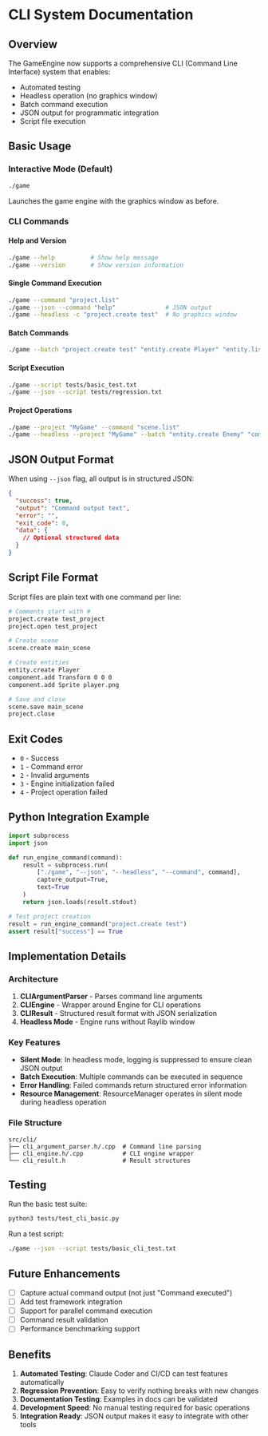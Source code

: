# CLI System Documentation

## Overview

The GameEngine now supports a comprehensive CLI (Command Line Interface) system that enables:
- Automated testing
- Headless operation (no graphics window)
- Batch command execution
- JSON output for programmatic integration
- Script file execution

## Basic Usage

### Interactive Mode (Default)
```bash
./game
```
Launches the game engine with the graphics window as before.

### CLI Commands

#### Help and Version
```bash
./game --help          # Show help message
./game --version       # Show version information
```

#### Single Command Execution
```bash
./game --command "project.list"
./game --json --command "help"              # JSON output
./game --headless -c "project.create test"  # No graphics window
```

#### Batch Commands
```bash
./game --batch "project.create test" "entity.create Player" "entity.list"
```

#### Script Execution
```bash
./game --script tests/basic_test.txt
./game --json --script tests/regression.txt
```

#### Project Operations
```bash
./game --project "MyGame" --command "scene.list"
./game --headless --project "MyGame" --batch "entity.create Enemy" "component.add Transform 100 100 0"
```

## JSON Output Format

When using `--json` flag, all output is in structured JSON:

```json
{
  "success": true,
  "output": "Command output text",
  "error": "",
  "exit_code": 0,
  "data": {
    // Optional structured data
  }
}
```

## Script File Format

Script files are plain text with one command per line:
```bash
# Comments start with #
project.create test_project
project.open test_project

# Create scene
scene.create main_scene

# Create entities
entity.create Player
component.add Transform 0 0 0
component.add Sprite player.png

# Save and close
scene.save main_scene
project.close
```

## Exit Codes

- `0` - Success
- `1` - Command error
- `2` - Invalid arguments
- `3` - Engine initialization failed
- `4` - Project operation failed

## Python Integration Example

```python
import subprocess
import json

def run_engine_command(command):
    result = subprocess.run(
        ["./game", "--json", "--headless", "--command", command],
        capture_output=True,
        text=True
    )
    return json.loads(result.stdout)

# Test project creation
result = run_engine_command("project.create test")
assert result["success"] == True
```

## Implementation Details

### Architecture

1. **CLIArgumentParser** - Parses command line arguments
2. **CLIEngine** - Wrapper around Engine for CLI operations
3. **CLIResult** - Structured result format with JSON serialization
4. **Headless Mode** - Engine runs without Raylib window

### Key Features

- **Silent Mode**: In headless mode, logging is suppressed to ensure clean JSON output
- **Batch Execution**: Multiple commands can be executed in sequence
- **Error Handling**: Failed commands return structured error information
- **Resource Management**: ResourceManager operates in silent mode during headless operation

### File Structure
```
src/cli/
├── cli_argument_parser.h/.cpp  # Command line parsing
├── cli_engine.h/.cpp           # CLI engine wrapper
└── cli_result.h                # Result structures
```

## Testing

Run the basic test suite:
```bash
python3 tests/test_cli_basic.py
```

Run a test script:
```bash
./game --json --script tests/basic_cli_test.txt
```

## Future Enhancements

- [ ] Capture actual command output (not just "Command executed")
- [ ] Add test framework integration
- [ ] Support for parallel command execution
- [ ] Command result validation
- [ ] Performance benchmarking support

## Benefits

1. **Automated Testing**: Claude Coder and CI/CD can test features automatically
2. **Regression Prevention**: Easy to verify nothing breaks with new changes
3. **Documentation Testing**: Examples in docs can be validated
4. **Development Speed**: No manual testing required for basic operations
5. **Integration Ready**: JSON output makes it easy to integrate with other tools